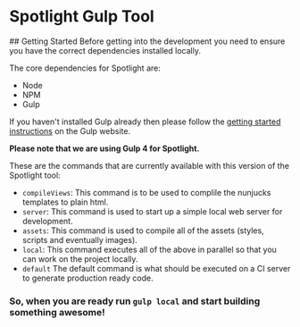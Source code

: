 # Spotlight Gulp Tool

## Getting Started
Before getting into the development you need to ensure you have the correct dependencies installed
locally.

The core dependencies for Spotlight are:

- Node
- NPM
- Gulp

If you haven't installed Gulp already then please follow the [getting started instructions](https://gulpjs.com/docs/en/getting-started/quick-start) on the Gulp website.

**Please note that we are using Gulp 4 for Spotlight.**

These are the commands that are currently available with this version of the Spotlight tool:

- `compileViews`: This command is to be used to complile the nunjucks templates to plain html.
- `server`: This command is used to start up a simple local web server for development.
- `assets`: This command is used to compile all of the assets (styles, scripts and eventually images).
- `local`: This command executes all of the above in parallel so that you can work on the project locally.
- `default` The default command is what should be executed on a CI server to generate production ready code.

### So, when you are ready run `gulp local` and start building something awesome!